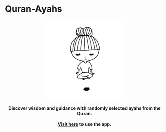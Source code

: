 # Quran-Ayahs


<p align="center">
  <a href="https://salam-beta.vercel.app/"><img width="250" src="https://github.com/tabishfarhan7/tabishfarhan7/blob/main/assets/zen.png" ref="Ayahs from Quran - https://quran.com/"></a>
  <br/><br/>
  <b>Discover wisdom and guidance with randomly selected ayahs from the Quran.</b>
  <br/><br/>
  <b><a href="https://salam-beta.vercel.app/">Visit here</a> to use the app.</b>
</p>